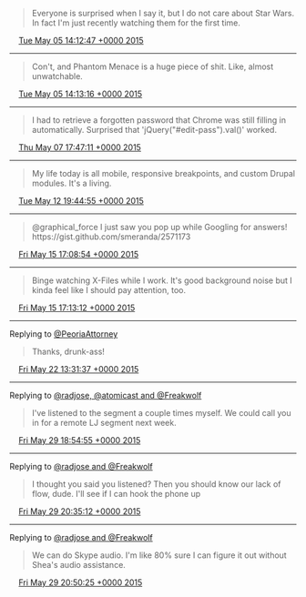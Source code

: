 > Everyone is surprised when I say it, but I do not care about Star Wars\. In fact I'm just recently watching them for the first time\.

<img src="../../media/tweet.ico" width="12" /> [Tue May 05 14:12:47 +0000 2015](https://twitter.com/timwasson/status/595591977611218944)

----

> Con't, and Phantom Menace is a huge piece of shit\. Like, almost unwatchable\.

<img src="../../media/tweet.ico" width="12" /> [Tue May 05 14:13:16 +0000 2015](https://twitter.com/timwasson/status/595592099300532225)

----

> I had to retrieve a forgotten password that Chrome was still filling in automatically\. Surprised that 'jQuery\("\#edit\-pass"\)\.val\(\)' worked\.

<img src="../../media/tweet.ico" width="12" /> [Thu May 07 17:47:11 +0000 2015](https://twitter.com/timwasson/status/596370708189417473)

----

> My life today is all mobile, responsive breakpoints, and custom Drupal modules\. It's a living\.

<img src="../../media/tweet.ico" width="12" /> [Tue May 12 19:44:55 +0000 2015](https://twitter.com/timwasson/status/598212278064795648)

----

> @graphical\_force I just saw you pop up while Googling for answers\! https://gist\.github\.com/smeranda/2571173

<img src="../../media/tweet.ico" width="12" /> [Fri May 15 17:08:54 +0000 2015](https://twitter.com/timwasson/status/599260176584024064)

----

> Binge watching X\-Files while I work\. It's good background noise but I kinda feel like I should pay attention, too\.

<img src="../../media/tweet.ico" width="12" /> [Fri May 15 17:13:12 +0000 2015](https://twitter.com/timwasson/status/599261258219585536)

----

Replying to [@PeoriaAttorney](https://twitter.com/PeoriaAttorney/status/601606570833813505)

> Thanks, drunk\-ass\!

<img src="../../media/tweet.ico" width="12" /> [Fri May 22 13:31:37 +0000 2015](https://twitter.com/timwasson/status/601742209113858048)

----

Replying to [@radjose, @atomicast and @Freakwolf](https://twitter.com/RadleyJPhoenix/status/604357920357097474)

> I've listened to the segment a couple times myself\. We could call you in for a remote LJ segment next week\.

<img src="../../media/tweet.ico" width="12" /> [Fri May 29 18:54:55 +0000 2015](https://twitter.com/timwasson/status/604360286649233410)

----

Replying to [@radjose and @Freakwolf](https://twitter.com/RadleyJPhoenix/status/604384669904150528)

> I thought you said you listened? Then you should know our lack of flow, dude\. I'll see if I can hook the phone up

<img src="../../media/tweet.ico" width="12" /> [Fri May 29 20:35:12 +0000 2015](https://twitter.com/timwasson/status/604385524053213184)

----

Replying to [@radjose and @Freakwolf](https://twitter.com/RadleyJPhoenix/status/604389077987680256)

> We can do Skype audio\. I'm like 80% sure I can figure it out without Shea's audio assistance\.

<img src="../../media/tweet.ico" width="12" /> [Fri May 29 20:50:25 +0000 2015](https://twitter.com/timwasson/status/604389353729622016)